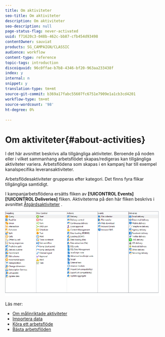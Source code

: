 ```yaml
---
title: Om aktiviteter
seo-title: Om aktiviteter
description: Om aktiviteter
seo-description: null
page-status-flag: never-activated
uuid: f71620c3-048b-462c-bb87-cfb454d93498
contentOwner: sauviat
products: SG_CAMPAIGN/CLASSIC
audience: workflow
content-type: reference
topic-tags: introduction
discoiquuid: 96c0ffae-b7b8-4346-bf20-963aa233438f
index: y
internal: n
snippet: y
translation-type: tm+mt
source-git-commit: b369a17fabc55607fc6751e7909e1a1cb3cd4201
workflow-type: tm+mt
source-wordcount: '98'
ht-degree: 0%

---
```



# Om aktiviteter{#about-activities}

I det här avsnittet beskrivs alla tillgängliga aktiviteter. Beroende på noden eller i vilket sammanhang arbetsflödet skapas/redigeras kan tillgängliga aktiviteter variera. Arbetsflödena som skapas i en kampanj har till exempel kanalspecifika leveransaktiviteter.

Arbetsflödesaktiviteter grupperas efter kategori. Det finns fyra flikar tillgängliga samtidigt.

I kampanjarbetsflödena ersätts fliken av **[!UICONTROL Events]** **[!UICONTROL Deliveries]** fliken. Aktiviteterna på den här fliken beskrivs i avsnittet [Åtgärdsaktiviteter](../../workflow/using/about-action-activities.md) .

![](assets/wf-activity-tabs.png)

Läs mer:

* [Om målinriktade aktiviteter](../../workflow/using/about-targeting-activities.md)
* [Importera data](../../workflow/using/importing-data.md)
* [Köra ett arbetsflöde](../../workflow/using/starting-a-workflow.md)
* [Bästa arbetsflöden](../../workflow/using/workflow-best-practices.md)
